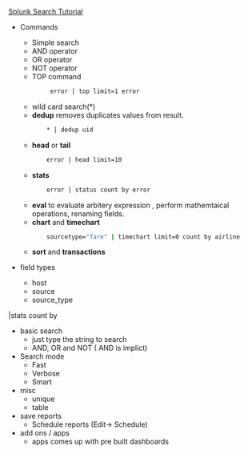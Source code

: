 [Splunk Search Tutorial](https://www.learnsplunk.com/splunk-search-tutorial.html)

* Commands
    * Simple search 
    * AND operator
    * OR operator
    * NOT operator
    * TOP command
        ```cmd
             error | top limit=1 error
        ```
    * wild card search(*)
    * __dedup__ removes duplicates values from result.
        ```cmd
            * | dedup uid
        ```
    * __head__ or __tail__
        ```cmd
            error | head limit=10
        ```
    * __stats__
        ```cmd
            error | status count by error
        ```
    * __eval__ to evaluate arbitery expression , perform mathemtaical operations, renaming fields.
    * __chart__ and __timechart__
        ```cmd
            sourcetype="fare" | timechart limit=0 count by airline
        ```
    * __sort__ and __transactions__

* field types
    * host
    * source
    * source_type     
	
|stats count by <fieldname>
* basic search
  * just type the string to search
  * AND, OR and NOT  ( AND is implict)
* Search mode
  * Fast
  * Verbose
  * Smart
* misc
  * unique
  * table
* save reports
  * Schedule reports (Edit-> Schedule)
* add ons / apps
  * apps comes up with pre built dashboards